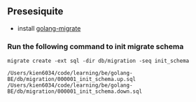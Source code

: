 ## Presesiquite

- install [golang-migrate](https://github.com/golang-migrate/migrate)

### Run the following command to init migrate schema

```
migrate create -ext sql -dir db/migration -seq init_schema

/Users/kien6034/code/learning/be/golang-BE/db/migration/000001_init_schema.up.sql
/Users/kien6034/code/learning/be/golang-BE/db/migration/000001_init_schema.down.sql
```
